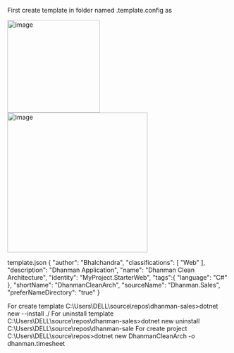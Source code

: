 First create template in folder named .template.config as 

<img width="210" alt="image" src="https://github.com/b2atech/dhanman-docs/assets/91184041/036dd219-b34d-4d0e-a8d8-4b8ff1b7e741">

<img width="318" alt="image" src="https://github.com/b2atech/dhanman-docs/assets/91184041/56dbdb3e-e7bd-45a5-b73f-075258cfe9a7">

template.json
{
    "author": "Bhalchandra",
    "classifications": [
        "Web"
    ],
    "description": "Dhanman Application",
    "name": "Dhanman Clean Architecture", 
    "identity": "MyProject.StarterWeb",
    "tags":{
        "language": "C#"
    },
    "shortName": "DhanmanCleanArch",
    "sourceName": "Dhanman.Sales",
    "preferNameDirectory": "true"
}

For create template   C:\Users\DELL\source\repos\dhanman-sales>dotnet new --install ./
For uninstall template  C:\Users\DELL\source\repos\dhanman-sales>dotnet new uninstall C:\Users\DELL\source\repos\dhanman-sale
For create project C:\Users\DELL\source\repos>dotnet new DhanmanCleanArch -o dhanman.timesheet

